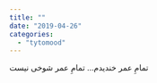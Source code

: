```yaml
---
title: ""
date: "2019-04-26"
categories: 
  - "tytomood"
---
```


تمامِ عمر خندیدم... تمامِ عمر شوخی نیست
